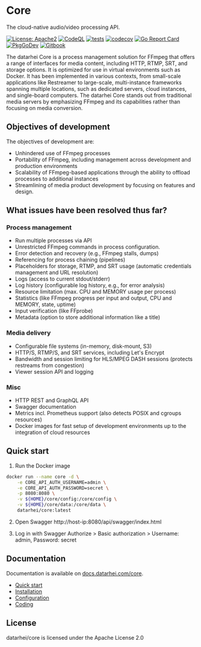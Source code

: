 # Core

The cloud-native audio/video processing API.

[![License: Apache2](https://img.shields.io/badge/License-Apache%202.0-brightgreen.svg)](<[https://opensource.org/licenses/MI](https://www.apache.org/licenses/LICENSE-2.0)>)
[![CodeQL](https://github.com/datarhei/core/actions/workflows/codeql-analysis.yml/badge.svg)](https://github.com/datarhei/core/actions/workflows/codeql-analysis.yml)
[![tests](https://github.com/datarhei/core/actions/workflows/go-tests.yml/badge.svg)](https://github.com/datarhei/core/actions/workflows/go-tests.yml)
[![codecov](https://codecov.io/gh/datarhei/core/branch/main/graph/badge.svg?token=90YMPZRAFK)](https://codecov.io/gh/datarhei/core)
[![Go Report Card](https://goreportcard.com/badge/github.com/datarhei/core)](https://goreportcard.com/report/github.com/datarhei/core)
[![PkgGoDev](https://pkg.go.dev/badge/github.com/datarhei/core)](https://pkg.go.dev/github.com/datarhei/core)
[![Gitbook](https://img.shields.io/badge/GitBook-quick%20start-green)](https://docs.datarhei.com/core/guides/beginner)

The datarhei Core is a process management solution for FFmpeg that offers a range of interfaces for media content, including HTTP, RTMP, SRT, and storage options. It is optimized for use in virtual environments such as Docker. It has been implemented in various contexts, from small-scale applications like Restreamer to large-scale, multi-instance frameworks spanning multiple locations, such as dedicated servers, cloud instances, and single-board computers. The datarhei Core stands out from traditional media servers by emphasizing FFmpeg and its capabilities rather than focusing on media conversion.

## Objectives of development

The objectives of development are:

* Unhindered use of FFmpeg processes
* Portability of FFmpeg, including management across development and production environments
* Scalability of FFmpeg-based applications through the ability to offload processes to additional instances
* Streamlining of media product development by focusing on features and design.

## What issues have been resolved thus far?

### Process management

* Run multiple processes via API
* Unrestricted FFmpeg commands in process configuration.
* Error detection and recovery (e.g., FFmpeg stalls, dumps)
* Referencing for process chaining (pipelines)
* Placeholders for storage, RTMP, and SRT usage (automatic credentials management and URL resolution)
* Logs (access to current stdout/stderr)
* Log history (configurable log history, e.g., for error analysis)
* Resource limitation (max. CPU and MEMORY usage per process)
* Statistics (like FFmpeg progress per input and output, CPU and MEMORY, state, uptime)
* Input verification (like FFprobe)
* Metadata (option to store additional information like a title)

### Media delivery

* Configurable file systems (in-memory, disk-mount, S3)
* HTTP/S, RTMP/S, and SRT services, including Let's Encrypt
* Bandwidth and session limiting for HLS/MPEG DASH sessions (protects restreams from congestion)
* Viewer session API and logging

### Misc

* HTTP REST and GraphQL API
* Swagger documentation
* Metrics incl. Prometheus support (also detects POSIX and cgroups resources)
* Docker images for fast setup of development environments up to the integration of cloud resources

## Quick start

1. Run the Docker image

```sh
docker run --name core -d \
    -e CORE_API_AUTH_USERNAME=admin \
    -e CORE_API_AUTH_PASSWORD=secret \
    -p 8080:8080 \
    -v ${HOME}/core/config:/core/config \
    -v ${HOME}/core/data:/core/data \
    datarhei/core:latest
```

2. Open Swagger
   http://host-ip:8080/api/swagger/index.html

3. Log in with Swagger
   Authorize > Basic authorization > Username: admin, Password: secret

## Documentation

Documentation is available on [docs.datarhei.com/core](https://docs.datarhei.com/core). 

- [Quick start](https://docs.datarhei.com/core/guides/beginner)
- [Installation](https://docs.datarhei.com/core/installation)
- [Configuration](https://docs.datarhei.com/core/configuration)
- [Coding](https://docs.datarhei.com/core/development/coding)

## License

datarhei/core is licensed under the Apache License 2.0
